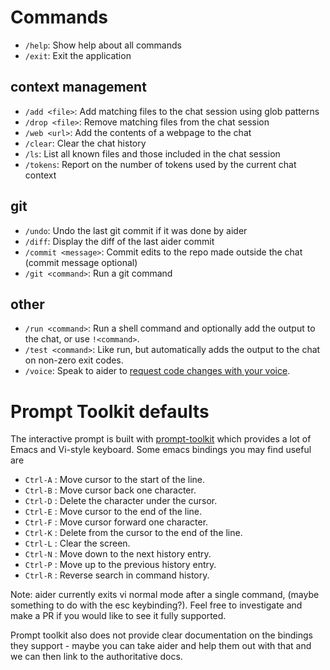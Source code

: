 # Commands

- `/help`: Show help about all commands
- `/exit`: Exit the application

## context management
- `/add <file>`: Add matching files to the chat session using glob patterns
- `/drop <file>`: Remove matching files from the chat session
- `/web <url>`: Add the contents of a webpage to the chat
- `/clear`: Clear the chat history
- `/ls`: List all known files and those included in the chat session
- `/tokens`: Report on the number of tokens used by the current chat context

## git
- `/undo`: Undo the last git commit if it was done by aider
- `/diff`: Display the diff of the last aider commit
- `/commit <message>`: Commit edits to the repo made outside the chat (commit message optional)
- `/git <command>`: Run a git command

## other
- `/run <command>`: Run a shell command and optionally add the output to the chat, or use `!<command>`.
- `/test <command>`: Like run, but automatically adds the output to the chat on non-zero exit codes.
- `/voice`: Speak to aider to [request code changes with your voice](https://aider.chat/docs/voice.html).

# Prompt Toolkit defaults

The interactive prompt is built with [prompt-toolkit](https://github.com/prompt-toolkit/python-prompt-toolkit) which provides a lot of Emacs and Vi-style keyboard. Some emacs bindings you may find useful are

- `Ctrl-A` : Move cursor to the start of the line.
- `Ctrl-B` : Move cursor back one character.
- `Ctrl-D` : Delete the character under the cursor.
- `Ctrl-E` : Move cursor to the end of the line.
- `Ctrl-F` : Move cursor forward one character.
- `Ctrl-K` : Delete from the cursor to the end of the line.
- `Ctrl-L` : Clear the screen.
- `Ctrl-N` : Move down to the next history entry.
- `Ctrl-P` : Move up to the previous history entry.
- `Ctrl-R` : Reverse search in command history.

Note: aider currently exits vi normal mode after a single command, (maybe something to do with the esc keybinding?). Feel free to investigate and make a PR if you would like to see it fully supported.

Prompt toolkit also does not provide clear documentation on the bindings they support - maybe you can take aider and help them out with that and we can then link to the authoritative docs.
